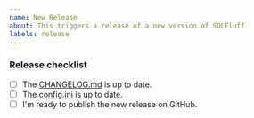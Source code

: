 ```yaml
---
name: New Release
about: This triggers a release of a new version of SQLFluff
labels: release
---
```


### Release checklist
- [ ] The [CHANGELOG.md](https://github.com/sqlfluff/sqlfluff/blob/master/CHANGELOG.md) is up to date.
- [ ] The [config.ini](https://github.com/sqlfluff/sqlfluff/blob/master/src/sqlfluff/config.ini) is up to date.
- [ ] I'm ready to publish the new release on GitHub.
